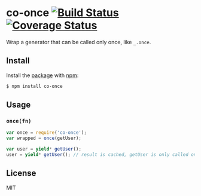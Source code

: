 # co-once [![Build Status](https://travis-ci.org/purposeindustries/co-once.svg)](https://travis-ci.org/purposeindustries/co-once) [![Coverage Status](https://coveralls.io/repos/purposeindustries/co-once/badge.png)](https://coveralls.io/r/purposeindustries/co-once)

Wrap a generator that can be called only once, like `_.once`.

## Install

Install the [package](https://npmjs.org/package/co-once) with [npm](http://npmjs.org):

```sh
$ npm install co-once
```

## Usage

### `once(fn)`

```js
var once = require('co-once');
var wrapped = once(getUser);

var user = yield* getUser();
user = yield* getUser(); // result is cached, getUser is only called once
```

## License

MIT
